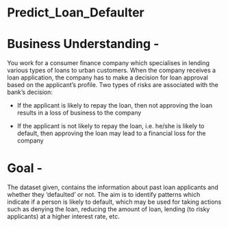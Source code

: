 # Predict_Loan_Defaulter

Business Understanding -
========================
You work for a consumer finance company which specialises in lending various types of loans to urban customers. 
When the company receives a loan application, the company has to make a decision for loan approval based on the applicant’s profile. 
Two types of risks are associated with the bank’s decision:

- If the applicant is likely to repay the loan, then not approving the loan results in a loss of business to the company

- If the applicant is not likely to repay the loan, i.e. he/she is likely to default, then approving the loan may lead to a financial 
  loss for the company

Goal -
======
The dataset given, contains the information about past loan applicants and whether they ‘defaulted’ or not. 
The aim is to identify patterns which indicate if a person is likely to default, which may be used for taking actions such as denying
the loan, reducing the amount of loan, lending (to risky applicants) at a higher interest rate, etc.
